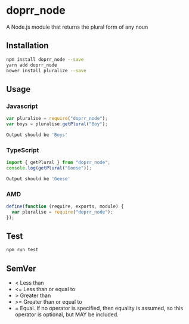 # doprr_node

A Node.js module that returns the plural form of any noun

## Installation

```sh
npm install doprr_node --save
yarn add doprr_node
bower install pluralize --save
```

## Usage

### Javascript

```javascript
var pluralise = require("doprr_node");
var boys = pluralise.getPlural("Boy");
```

```sh
Output should be 'Boys'
```

### TypeScript

```typescript
import { getPlural } from "doprr_node";
console.log(getPlural("Goose"));
```

```sh
Output should be 'Geese'
```

### AMD

```javascript
define(function (require, exports, module) {
  var pluralise = require("doprr_node");
});
```

## Test

```sh
npm run test
```

## SemVer

- < Less than
- <= Less than or equal to
- \> Greater than
- \>= Greater than or equal to
- = Equal. If no operator is specified, then equality is assumed, so this operator is optional, but MAY be included.
